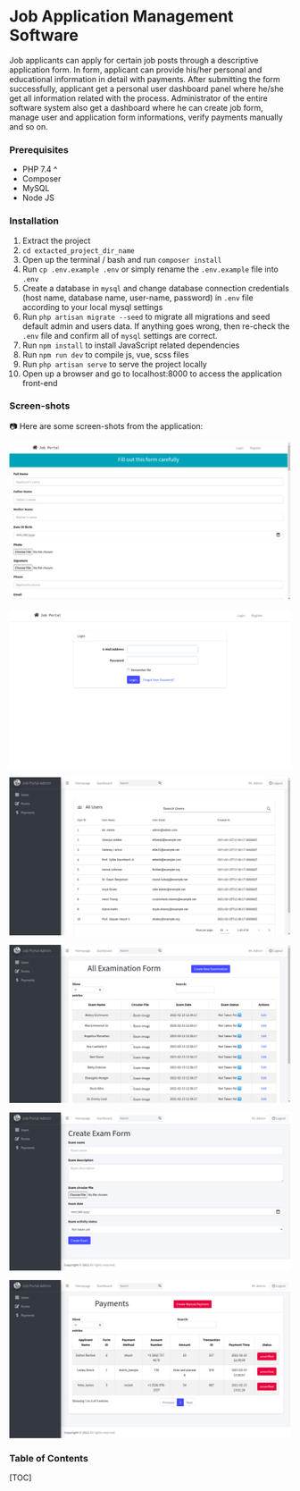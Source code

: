 # Job Application Management Software

Job applicants can apply for certain job posts through a descriptive application form. In form, applicant can provide his/her personal and educational information in detail with payments. After submitting the form successfully, applicant get a personal user dashboard panel where he/she get all information related with the process. Administrator of the entire software system also get a dashboard where he can create job form, manage user and application form informations, verify payments manually and so on.

### **Prerequisites**

-   PHP 7.4 ^
-   Composer
-   MySQL
-   Node JS

### **Installation**

1. Extract the project
2. `cd extacted_project_dir_name`
3. Open up the terminal / bash and run `composer install`
4. Run `cp .env.example .env` or simply rename the `.env.example` file into `.env` 
5. Create a database in `mysql` and change database connection credentials (host name, database name, user-name, password) in `.env` file according to your local mysql settings
6. Run `php artisan migrate --seed` to migrate all migrations and seed default admin and users data. If anything goes wrong, then re-check the `.env` file and confirm all of `mysql` settings are correct.
7. Run `npm install` to install JavaScript related dependencies
8. Run `npm run dev` to compile js, vue, scss files
9. Run `php artisan serve` to serve the project locally
10. Open up a browser and go to localhost:8000 to access the application front-end

### Screen-shots

📷 Here are some screen-shots from the application:

![](images/Screenshot%20from%202021-02-18%2012-22-37.png)

![](images/Screenshot%20from%202021-02-18%2012-22-41.png)

![](images/Screenshot%20from%202021-02-18%2012-23-05.png)

![](images/Screenshot%20from%202021-02-18%2012-23-10.png)

![](images/Screenshot%20from%202021-02-18%2012-23-14.png)

![](images/Screenshot%20from%202021-02-18%2012-23-18.png)



### Table of Contents

[TOC]
